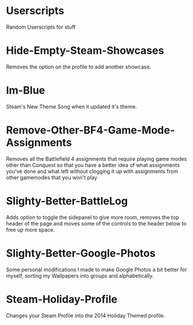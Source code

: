 Userscripts
===========
Random Userscripts for stuff

Hide-Empty-Steam-Showcases
===========
Removes the option on the profile to add another showcase.

Im-Blue
===========
Steam's New Theme Song when it updated it's theme.

Remove-Other-BF4-Game-Mode-Assignments
===========
Removes all the Battlefield 4 assignments that require playing game modes other than Conquest so that you have a better idea of what assignments you've done and what left without clogging it up with assignments from other gamemodes that you won't play

Slighty-Better-BattleLog
===========
Adds option to toggle the sidepanel to give more room, removes the top header of the page and moves some of the controls to the header below to free up more space.

Slighty-Better-Google-Photos
===========
Some personal modifications I made to make Google Photos a bit better for myself, sorting my Wallpapers into groups and alphabetically.

Steam-Holiday-Profile
===========
Changes your Steam Profile into the 2014 Holiday Themed profile.
